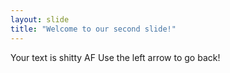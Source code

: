 ```yaml
---
layout: slide
title: "Welcome to our second slide!"
---
```

Your text is shitty AF
Use the left arrow to go back!
